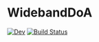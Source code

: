 # WidebandDoA

[![Dev](https://img.shields.io/badge/docs-dev-blue.svg)](https://Red-Portal.github.io/WideBandDOA.jl/dev/)
[![Build Status](https://github.com/Red-Portal/WideBandDOA.jl/actions/workflows/CI.yml/badge.svg?branch=main)](https://github.com/Red-Portal/WideBandDOA.jl/actions/workflows/CI.yml?query=branch%3Amain)



